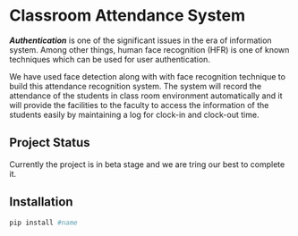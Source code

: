 # Classroom Attendance System

__*Authentication*__ is one of the significant issues in the era of information system. Among other things, human face recognition (HFR) is one of known techniques which can be used for user authentication.

We have used face detection along with with face recognition technique to build this attendance recognition system. The  system  will  record the  attendance  of  the  students  in  class  room  environment automatically  and  it  will  provide  the  facilities  to  the  faculty  to access  the  information  of  the  students  easily  by maintaining  a log for clock-in and clock-out time.

## Project Status
Currently the project is in beta stage and we are tring our best to complete it.




## Installation
```bash
pip install #name
```
